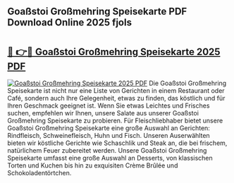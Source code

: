 ## Goaßstoi Großmehring Speisekarte PDF Download Online 2025 fjols

# <h2><a href="http://gc97eoo.nevu.top/?p=Goa%c3%9fstoi+Gro%c3%9fmehring+Speisekarte">🔗 👉🔴 Goaßstoi Großmehring Speisekarte 2025 PDF</a></h2>

[![Goaßstoi Großmehring Speisekarte 2025 PDF](https://i.imgur.com/dBaPXMq.png)](http://gc97eoo.nevu.top/?p=Goa%c3%9fstoi+Gro%c3%9fmehring+Speisekarte)
Die Goaßstoi Großmehring Speisekarte ist nicht nur eine Liste von Gerichten in einem Restaurant oder Café, sondern auch Ihre Gelegenheit, etwas zu finden, das köstlich und für Ihren Geschmack geeignet ist. Wenn Sie etwas Leichtes und Frisches suchen, empfehlen wir Ihnen, unsere Salate aus unserer Goaßstoi Großmehring Speisekarte zu probieren. Für Fleischliebhaber bietet unsere Goaßstoi Großmehring Speisekarte eine große Auswahl an Gerichten: Rindfleisch, Schweinefleisch, Huhn und Fisch. Unseren Auserwählten bieten wir köstliche Gerichte wie Schaschlik und Steak an, die bei frischem, natürlichem Feuer zubereitet werden. Unsere Goaßstoi Großmehring Speisekarte umfasst eine große Auswahl an Desserts, von klassischen Torten und Kuchen bis hin zu exquisiten Crème Brûlée und Schokoladentörtchen.
